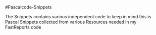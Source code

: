 #Pascalcode-Snippets

The Snippets contains various independent code to keep in mind
this is Pascal Snippets collected from various Resources needed in my FastReports code
